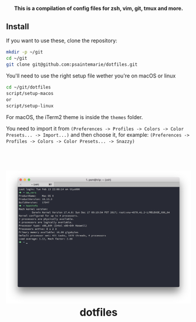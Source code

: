 <h4 align="center">This is a compilation of config files for zsh, vim, git, tmux and more.</h4>

## Install

If you want to use these, clone the repository:

```bash
mkdir -p ~/git
cd ~/git
git clone git@github.com:psaintemarie/dotfiles.git
```

You'll need to use the right setup file wether you're on macOS or linux

```bash
cd ~/git/dotfiles
script/setup-macos
or
script/setup-linux
```

For macOS, the iTerm2 theme is inside the `themes` folder.

You need to import it from `(Preferences -> Profiles -> Colors -> Color Presets... -> Import...)` and then choose it, for example: `(Preferences -> Profiles -> Colors -> Color Presets... -> Snazzy)`

<h1 align="center">
  <br>
  <img src="https://raw.githubusercontent.com/psaintemarie/dotfiles/master/screenshot.png" alt="dotfiles" width="850">
  <br>
  dotfiles
  <br>
  <br>
</h1>
